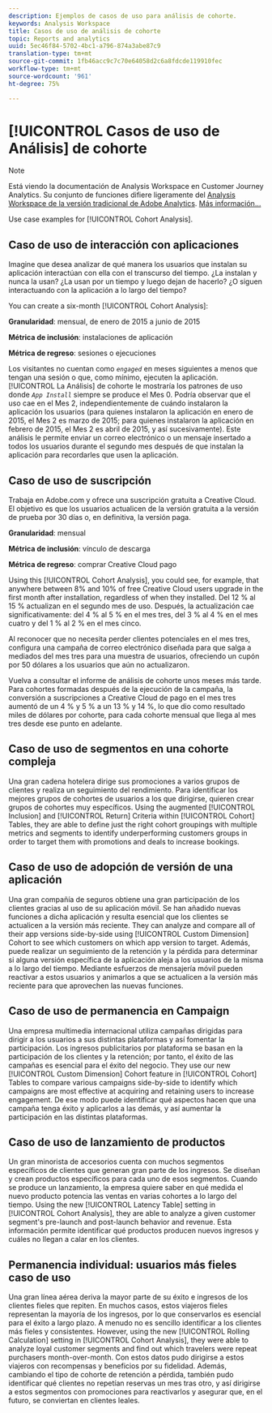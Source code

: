 ```yaml
---
description: Ejemplos de casos de uso para análisis de cohorte.
keywords: Analysis Workspace
title: Casos de uso de análisis de cohorte
topic: Reports and analytics
uuid: 5ec46f84-5702-4bc1-a796-874a3abe87c9
translation-type: tm+mt
source-git-commit: 1fb46acc9c7c70e64058d2c6a8fdcde119910fec
workflow-type: tm+mt
source-wordcount: '961'
ht-degree: 75%

---
```



# [!UICONTROL Casos de uso de Análisis] de cohorte

>[!NOTE]
>
>Está viendo la documentación de Analysis Workspace en Customer Journey Analytics. Su conjunto de funciones difiere ligeramente del [Analysis Workspace de la versión tradicional de Adobe Analytics](https://docs.adobe.com/content/help/es-ES/analytics/analyze/analysis-workspace/home.html). [Más información...](/help/getting-started/cja-aa.md)

Use case examples for [!UICONTROL Cohort Analysis].

## Caso de uso de interacción con aplicaciones

Imagine que desea analizar de qué manera los usuarios que instalan su aplicación interactúan con ella con el transcurso del tiempo. ¿La instalan y nunca la usan? ¿La usan por un tiempo y luego dejan de hacerlo? ¿O siguen interactuando con la aplicación a lo largo del tiempo?

You can create a six-month [!UICONTROL Cohort Analysis]:

**Granularidad**: mensual, de enero de 2015 a junio de 2015

**Métrica de inclusión**: instalaciones de aplicación

**Métrica de regreso**: sesiones o ejecuciones

Los visitantes no cuentan como *`engaged`* en meses siguientes a menos que tengan una sesión o que, como mínimo, ejecuten la aplicación. [!UICONTROL La Análisis] de cohorte le mostraría los patrones de uso donde *`App Install`* siempre se produce el Mes 0. Podría observar que el uso cae en el Mes 2, independientemente de cuándo instalaron la aplicación los usuarios (para quienes instalaron la aplicación en enero de 2015, el Mes 2 es marzo de 2015; para quienes instalaron la aplicación en febrero de 2015, el Mes 2 es abril de 2015, y así sucesivamente). Este análisis le permite enviar un correo electrónico o un mensaje insertado a todos los usuarios durante el segundo mes después de que instalan la aplicación para recordarles que usen la aplicación.

## Caso de uso de suscripción

Trabaja en Adobe.com y ofrece una suscripción gratuita a Creative Cloud. El objetivo es que los usuarios actualicen de la versión gratuita a la versión de prueba por 30 días o, en definitiva, la versión paga.

**Granularidad**: mensual

**Métrica de inclusión**: vínculo de descarga

**Métrica de regreso**: comprar Creative Cloud pago

Using this [!UICONTROL Cohort Analysis], you could see, for example, that anywhere between 8% and 10% of free Creative Cloud users upgrade in the first month after installation, regardless of when they installed. Del 12 % al 15 % actualizan en el segundo mes de uso. Después, la actualización cae significativamente: del 4 % al 5 % en el mes tres, del 3 % al 4 % en el mes cuatro y del 1 % al 2 % en el mes cinco.

Al reconocer que no necesita perder clientes potenciales en el mes tres, configura una campaña de correo electrónico diseñada para que salga a mediados del mes tres para una muestra de usuarios, ofreciendo un cupón por 50 dólares a los usuarios que aún no actualizaron.

Vuelva a consultar el informe de análisis de cohorte unos meses más tarde. Para cohortes formadas después de la ejecución de la campaña, la conversión a suscripciones a Creative Cloud de pago en el mes tres aumentó de un 4 % y 5 % a un 13 % y 14 %, lo que dio como resultado miles de dólares por cohorte, para cada cohorte mensual que llega al mes tres desde ese punto en adelante.

## Caso de uso de segmentos en una cohorte compleja

Una gran cadena hotelera dirige sus promociones a varios grupos de clientes y realiza un seguimiento del rendimiento. Para identificar los mejores grupos de cohortes de usuarios a los que dirigirse, quieren crear grupos de cohortes muy específicos. Using the augmented [!UICONTROL Inclusion] and [!UICONTROL Return] Criteria within [!UICONTROL Cohort] Tables, they are able to define just the right cohort groupings with multiple metrics and segments to identify underperforming customers groups in order to target them with promotions and deals to increase bookings.

## Caso de uso de adopción de versión de una aplicación

Una gran compañía de seguros obtiene una gran participación de los clientes gracias al uso de su aplicación móvil. Se han añadido nuevas funciones a dicha aplicación y resulta esencial que los clientes se actualicen a la versión más reciente. They can analyze and compare all of their app versions side-by-side using [!UICONTROL Custom Dimension] Cohort to see which customers on which app version to target. Además, puede realizar un seguimiento de la retención y la pérdida para determinar si alguna versión específica de la aplicación aleja a los usuarios de la misma a lo largo del tiempo. Mediante esfuerzos de mensajería móvil pueden reactivar a estos usuarios y animarlos a que se actualicen a la versión más reciente para que aprovechen las nuevas funciones.

## Caso de uso de permanencia en Campaign

Una empresa multimedia internacional utiliza campañas dirigidas para dirigir a los usuarios a sus distintas plataformas y así fomentar la participación. Los ingresos publicitarios por plataforma se basan en la participación de los clientes y la retención; por tanto, el éxito de las campañas es esencial para el éxito del negocio. They use our new [!UICONTROL Custom Dimension] Cohort feature in [!UICONTROL Cohort] Tables to compare various campaigns side-by-side to identify which campaigns are most effective at acquiring and retaining users to increase engagement. De ese modo puede identificar qué aspectos hacen que una campaña tenga éxito y aplicarlos a las demás, y así aumentar la participación en las distintas plataformas.

## Caso de uso de lanzamiento de productos

Un gran minorista de accesorios cuenta con muchos segmentos específicos de clientes que generan gran parte de los ingresos. Se diseñan y crean productos específicos para cada uno de esos segmentos. Cuando se produce un lanzamiento, la empresa quiere saber en qué medida el nuevo producto potencia las ventas en varias cohortes a lo largo del tiempo. Using the new [!UICONTROL Latency Table] setting in [!UICONTROL Cohort Analysis], they are able to analyze a given customer segment&#39;s pre-launch and post-launch behavior and revenue. Esta información permite identificar qué productos producen nuevos ingresos y cuáles no llegan a calar en los clientes.

## Permanencia individual: usuarios más fieles caso de uso

Una gran línea aérea deriva la mayor parte de su éxito e ingresos de los clientes fieles que repiten. En muchos casos, estos viajeros fieles representan la mayoría de los ingresos, por lo que conservarlos es esencial para el éxito a largo plazo. A menudo no es sencillo identificar a los clientes más fieles y consistentes. However, using the new [!UICONTROL Rolling Calculation] setting in [!UICONTROL Cohort Analysis], they were able to analyze loyal customer segments and find out which travelers were repeat purchasers month-over-month. Con estos datos pudo dirigirse a estos viajeros con recompensas y beneficios por su fidelidad. Además, cambiando el tipo de cohorte de retención a pérdida, también pudo identificar qué clientes no repetían reservas un mes tras otro, y así dirigirse a estos segmentos con promociones para reactivarlos y asegurar que, en el futuro, se conviertan en clientes leales.
